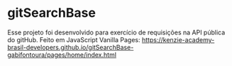 # gitSearchBase

Esse projeto foi desenvolvido para exercício de requisições na API pública do gitHub. Feito em JavaScript Vanilla
Pages: https://kenzie-academy-brasil-developers.github.io/gitSearchBase-gabifontoura/pages/home/index.html

